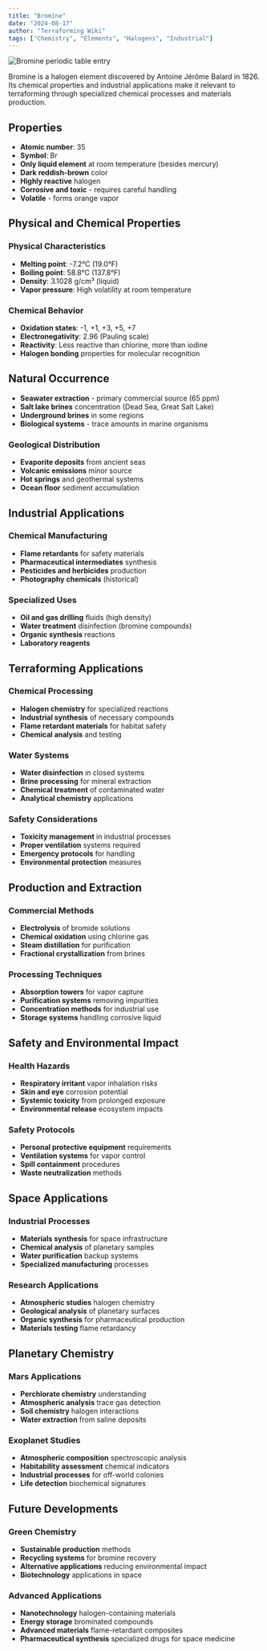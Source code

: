 ```yaml
---
title: "Bromine"
date: "2024-08-17"
author: "Terraforming Wiki"
tags: ["Chemistry", "Elements", "Halogens", "Industrial"]
---
```


![Bromine periodic table entry](https://upload.wikimedia.org/wikipedia/commons/5/5d/Br-TableImage.svg)

Bromine is a halogen element discovered by Antoine Jérôme Balard in 1826. Its chemical properties and industrial applications make it relevant to terraforming through specialized chemical processes and materials production.

## Properties

- **Atomic number**: 35
- **Symbol**: Br
- **Only liquid element** at room temperature (besides mercury)
- **Dark reddish-brown** color
- **Highly reactive** halogen
- **Corrosive and toxic** - requires careful handling
- **Volatile** - forms orange vapor

## Physical and Chemical Properties

### Physical Characteristics
- **Melting point**: -7.2°C (19.0°F)
- **Boiling point**: 58.8°C (137.8°F)
- **Density**: 3.1028 g/cm³ (liquid)
- **Vapor pressure**: High volatility at room temperature

### Chemical Behavior
- **Oxidation states**: -1, +1, +3, +5, +7
- **Electronegativity**: 2.96 (Pauling scale)
- **Reactivity**: Less reactive than chlorine, more than iodine
- **Halogen bonding** properties for molecular recognition

## Natural Occurrence

- **Seawater extraction** - primary commercial source (65 ppm)
- **Salt lake brines** concentration (Dead Sea, Great Salt Lake)
- **Underground brines** in some regions
- **Biological systems** - trace amounts in marine organisms

### Geological Distribution
- **Evaporite deposits** from ancient seas
- **Volcanic emissions** minor source
- **Hot springs** and geothermal systems
- **Ocean floor** sediment accumulation

## Industrial Applications

### Chemical Manufacturing
- **Flame retardants** for safety materials
- **Pharmaceutical intermediates** synthesis
- **Pesticides and herbicides** production
- **Photography chemicals** (historical)

### Specialized Uses
- **Oil and gas drilling** fluids (high density)
- **Water treatment** disinfection (bromine compounds)
- **Organic synthesis** reactions
- **Laboratory reagents**

## Terraforming Applications

### Chemical Processing
- **Halogen chemistry** for specialized reactions
- **Industrial synthesis** of necessary compounds
- **Flame retardant materials** for habitat safety
- **Chemical analysis** and testing

### Water Systems
- **Water disinfection** in closed systems
- **Brine processing** for mineral extraction
- **Chemical treatment** of contaminated water
- **Analytical chemistry** applications

### Safety Considerations
- **Toxicity management** in industrial processes
- **Proper ventilation** systems required
- **Emergency protocols** for handling
- **Environmental protection** measures

## Production and Extraction

### Commercial Methods
- **Electrolysis** of bromide solutions
- **Chemical oxidation** using chlorine gas
- **Steam distillation** for purification
- **Fractional crystallization** from brines

### Processing Techniques
- **Absorption towers** for vapor capture
- **Purification systems** removing impurities
- **Concentration methods** for industrial use
- **Storage systems** handling corrosive liquid

## Safety and Environmental Impact

### Health Hazards
- **Respiratory irritant** vapor inhalation risks
- **Skin and eye** corrosion potential
- **Systemic toxicity** from prolonged exposure
- **Environmental release** ecosystem impacts

### Safety Protocols
- **Personal protective equipment** requirements
- **Ventilation systems** for vapor control
- **Spill containment** procedures
- **Waste neutralization** methods

## Space Applications

### Industrial Processes
- **Materials synthesis** for space infrastructure
- **Chemical analysis** of planetary samples
- **Water purification** backup systems
- **Specialized manufacturing** processes

### Research Applications
- **Atmospheric studies** halogen chemistry
- **Geological analysis** of planetary surfaces
- **Organic synthesis** for pharmaceutical production
- **Materials testing** flame retardancy

## Planetary Chemistry

### Mars Applications
- **Perchlorate chemistry** understanding
- **Atmospheric analysis** trace gas detection
- **Soil chemistry** halogen interactions
- **Water extraction** from saline deposits

### Exoplanet Studies
- **Atmospheric composition** spectroscopic analysis
- **Habitability assessment** chemical indicators
- **Industrial processes** for off-world colonies
- **Life detection** biochemical signatures

## Future Developments

### Green Chemistry
- **Sustainable production** methods
- **Recycling systems** for bromine recovery
- **Alternative applications** reducing environmental impact
- **Biotechnology** applications in space

### Advanced Applications
- **Nanotechnology** halogen-containing materials
- **Energy storage** brominated compounds
- **Advanced materials** flame-retardant composites
- **Pharmaceutical synthesis** specialized drugs for space medicine